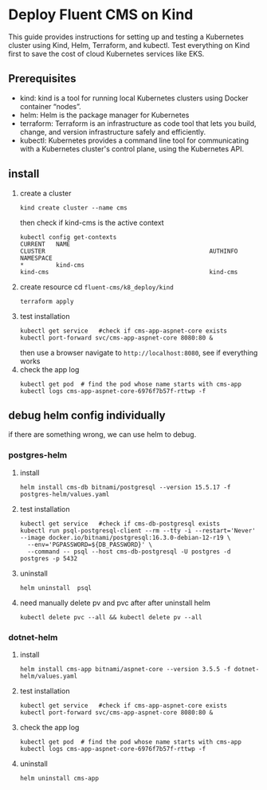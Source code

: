 # Deploy Fluent CMS on Kind
This guide provides instructions for setting up and testing a Kubernetes cluster using Kind, Helm, Terraform, and kubectl.
Test everything on Kind first to save the cost of cloud Kubernetes services like EKS.
## Prerequisites
- kind: kind is a tool for running local Kubernetes clusters using Docker container “nodes”.
- helm: Helm is the package manager for Kubernetes
- terraform: Terraform is an infrastructure as code tool that lets you build, change, and version infrastructure safely and efficiently.
- kubectl: Kubernetes provides a command line tool for communicating with a Kubernetes cluster's control plane, using the Kubernetes API.
## install
1. create a cluster
   ```shell
   kind create cluster --name cms     
   ```
   then check if kind-cms is the active context
   ```shell
   kubectl config get-contexts
   CURRENT   NAME                                                 CLUSTER                                              AUTHINFO                                             NAMESPACE
   *         kind-cms                                             kind-cms                                             kind-cms   
   ```
2. create resource
   cd `fluent-cms/k8_deploy/kind`
   ```shell
   terraform apply
   ```
3. test installation
   ```shell
   kubectl get service   #check if cms-app-aspnet-core exists
   kubectl port-forward svc/cms-app-aspnet-core 8080:80 &
   ```
   then use a browser navigate to `http://localhost:8080`, see if everything works
4. check the app log
   ```shell
   kubectl get pod  # find the pod whose name starts with cms-app
   kubectl logs cms-app-aspnet-core-6976f7b57f-rttwp -f
   ```
## debug helm config individually
if there are something wrong, we can use helm to debug.
### postgres-helm
1. install
    ```shell
    helm install cms-db bitnami/postgresql --version 15.5.17 -f postgres-helm/values.yaml
    ```
2. test installation
    ```shell
    kubectl get service   #check if cms-db-postgresql exists
    kubectl run psql-postgresql-client --rm --tty -i --restart='Never' --image docker.io/bitnami/postgresql:16.3.0-debian-12-r19 \
      --env='PGPASSWORD=${DB_PASSWORD}' \
      --command -- psql --host cms-db-postgresql -U postgres -d postgres -p 5432
    ```
3. uninstall
    ```shell
    helm uninstall  psql
    ```
4. need manually delete pv and pvc after after uninstall helm
   ```
   kubectl delete pvc --all && kubectl delete pv --all
   ```
### dotnet-helm
1. install
   ```shell
   helm install cms-app bitnami/aspnet-core --version 3.5.5 -f dotnet-helm/values.yaml
   ```
2. test installation
   ```shell
   kubectl get service   #check if cms-app-aspnet-core exists
   kubectl port-forward svc/cms-app-aspnet-core 8080:80 &
   ```
3. check the app log
   ```shell
   kubectl get pod  # find the pod whose name starts with cms-app
   kubectl logs cms-app-aspnet-core-6976f7b57f-rttwp -f
   ```
4. uninstall
   ```shell
   helm uninstall cms-app
   ```
